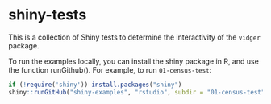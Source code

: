 # shiny-tests

This is a collection of Shiny tests to determine the interactivity of the `vidger` package.

To run the examples locally, you can install the shiny package in R, and use the function runGithub(). For example, to run `01-census-test`:

``` r
if (!require('shiny')) install.packages("shiny")
shiny::runGitHub("shiny-examples", "rstudio", subdir = "01-census-test")
```
